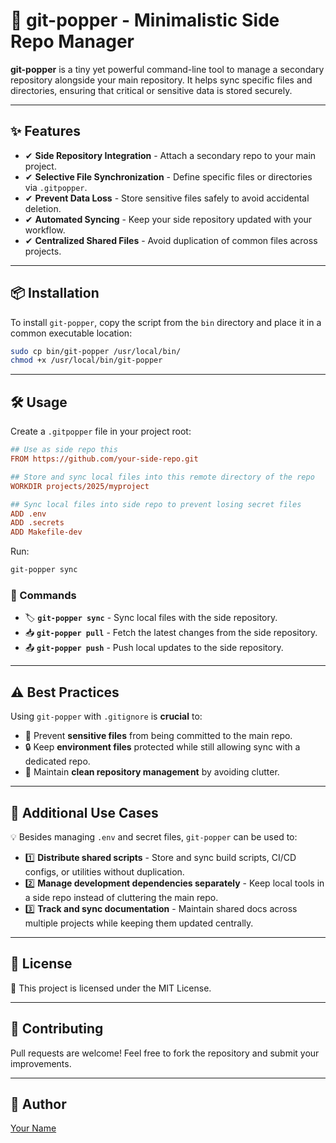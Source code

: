 # 🎩 git-popper - Minimalistic Side Repo Manager

**git-popper** is a tiny yet powerful command-line tool to manage a secondary repository alongside your main repository. It helps sync specific files and directories, ensuring that critical or sensitive data is stored securely.

---

## ✨ Features

* ✔ **Side Repository Integration** - Attach a secondary repo to your main project.
* ✔ **Selective File Synchronization** - Define specific files or directories via `.gitpopper`.
* ✔ **Prevent Data Loss** - Store sensitive files safely to avoid accidental deletion.
* ✔ **Automated Syncing** - Keep your side repository updated with your workflow.
* ✔ **Centralized Shared Files** - Avoid duplication of common files across projects.

---

## 📦 Installation

To install `git-popper`, copy the script from the `bin` directory and place it in a common executable location:

```sh
sudo cp bin/git-popper /usr/local/bin/
chmod +x /usr/local/bin/git-popper
```

---

## 🛠️ Usage

Create a `.gitpopper` file in your project root:

```ini
## Use as side repo this 
FROM https://github.com/your-side-repo.git

## Store and sync local files into this remote directory of the repo
WORKDIR projects/2025/myproject

## Sync local files into side repo to prevent losing secret files
ADD .env
ADD .secrets
ADD Makefile-dev
```

Run:

```sh
git-popper sync
```

### 🔧 Commands

- 🏷 **`git-popper sync`** - Sync local files with the side repository.
- 📥 **`git-popper pull`** - Fetch the latest changes from the side repository.
- 📤 **`git-popper push`** - Push local updates to the side repository.

---

## ⚠️ Best Practices

Using `git-popper` with `.gitignore` is **crucial** to:

- 🚫 Prevent **sensitive files** from being committed to the main repo.
- 🔒 Keep **environment files** protected while still allowing sync with a dedicated repo.
- 🧹 Maintain **clean repository management** by avoiding clutter.

---

## 🔄 Additional Use Cases

💡 Besides managing `.env` and secret files, `git-popper` can be used to:

* 1️⃣ **Distribute shared scripts** - Store and sync build scripts, CI/CD configs, or utilities without duplication.
* 2️⃣ **Manage development dependencies separately** - Keep local tools in a side repo instead of cluttering the main repo.
* 3️⃣ **Track and sync documentation** - Maintain shared docs across multiple projects while keeping them updated centrally.

---

## 📜 License

📝 This project is licensed under the MIT License.

---

## 🤝 Contributing

Pull requests are welcome! Feel free to fork the repository and submit your improvements.

---

## 👤 Author

[Your Name](https://github.com/yourusername)

